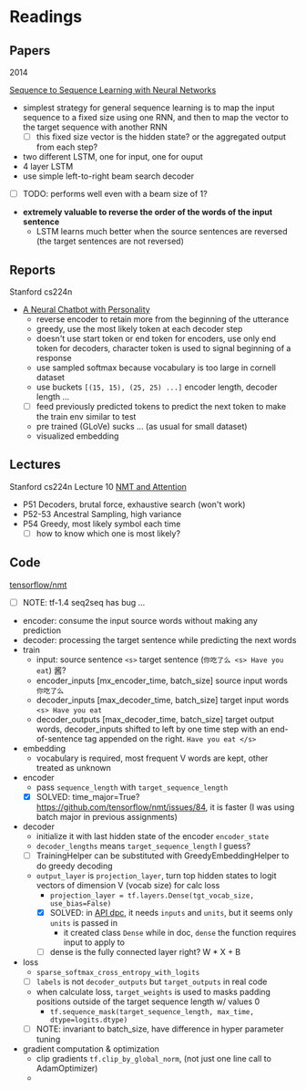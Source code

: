 # Readings

## Papers

2014

[Sequence to Sequence Learning with Neural Networks](https://arxiv.org/pdf/1409.3215.pdf)

- simplest strategy for general sequence learning is to map the input sequence to a fixed size using one RNN, 
and then to map the vector to the target sequence with another RNN
  - [ ] this fixed size vector is the hidden state? or the aggregated output from each step?
- two different LSTM, one for input, one for ouput
- 4 layer LSTM
- use simple left-to-right beam search decoder
 - [ ] TODO: performs well even with a beam size of 1?
- **extremely valuable to reverse the order of the words of the input sentence**
  - LSTM learns much better when the source sentences are reversed (the target sentences are not reversed)
  
## Reports

Stanford cs224n 

- [A Neural Chatbot with Personality](https://web.stanford.edu/class/cs224n/reports/2761115.pdf)
  - reverse encoder to retain more from the beginning of the utterance
  - greedy, use the most likely token at each decoder step
  - doesn't use start token or end token for encoders, use only end token for decoders, character token is used to signal beginning of a response
  - use sampled softmax because vocabulary is too large in cornell dataset
  - use buckets `[(15, 15), (25, 25) ...]` encoder length, decoder length ...
  - [ ] feed previously predicted tokens to predict the next token to make the train env similar to test
  - pre trained (GLoVe) sucks ... (as usual for small dataset)
  - visualized embedding
  
## Lectures

Stanford cs224n Lecture 10 [NMT and Attention](https://web.stanford.edu/class/cs224n/lectures/cs224n-2017-lecture10.pdf)

- P51 Decoders, brutal force, exhaustive search (won't work)
- P52-53 Ancestral Sampling, high variance
- P54 Greedy, most likely symbol each time
  - [ ] how to know which one is most likely? 

## Code

[tensorflow/nmt](https://github.com/tensorflow/nmt/tree/tf-1.4)

- [ ] NOTE: tf-1.4 seq2seq has bug ...
- encoder: consume the input source words without making any prediction
- decoder: processing the target sentence while predicting the next words
- train
  - input: source sentence `<s>` target sentence (`你吃了么 <s> Have you eat`) 酱?
  - encoder_inputs [mx_encoder_time, batch_size] source input words `你吃了么`
  - decoder_inputs [max_decoder_time, batch_size] target input words `<s> Have you eat`
  - decoder_outputs [max_decoder_time, batch_size] target output words, 
decoder_inputs shifted to left by one time step with an end-of-sentence tag appended on the right. `Have you eat </s>`
- embedding
  - vocabulary is required, most frequent V words are kept, other treated as unknown
- encoder
  - pass `sequence_length` with `target_sequence_length`
  - [x] SOLVED: time_major=True? https://github.com/tensorflow/nmt/issues/84, it is faster (I was using batch major in previous assignments)
- decoder
  - initialize it with last hidden state of the encoder `encoder_state`
  - `decoder_lengths` means `target_sequence_length` I guess?
  - [ ] TrainingHelper can be substituted with GreedyEmbeddingHelper to do greedy decoding
  - `output_layer` is `projection_layer`, turn top hidden states to logit vectors of dimension V (vocab size) for calc loss
    - `projection_layer = tf.layers.Dense(tgt_vocab_size, use_bias=False)`
    - [x] SOLVED: in [API dpc](https://www.tensorflow.org/api_docs/python/tf/layers/dense), it needs `inputs` and `units`, but it seems only `units` is passed in
      - it created class `Dense` while in doc, `dense` the function requires input to apply to
    - [ ] dense is the fully connected layer right? W * X + B
- loss
  - `sparse_softmax_cross_entropy_with_logits`
  - [ ] `labels` is not `decoder_outputs` but `target_outputs` in real code
  - when calculate loss, `target_weights` is used to masks padding positions outside of the target sequence length w/ values 0
    - `tf.sequence_mask(target_sequence_length, max_time, dtype=logits.dtype)`
  - [ ] NOTE: invariant to batch_size, have difference in hyper parameter tuning
- gradient computation & optimization
  - clip gradients `tf.clip_by_global_norm`, (not just one line call to AdamOptimizer)
  -